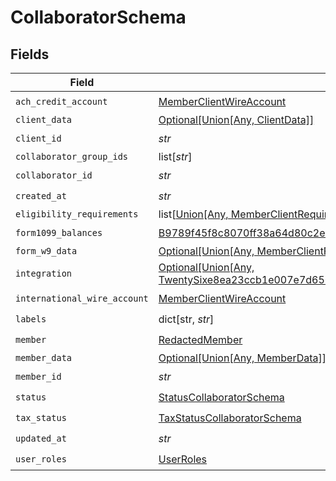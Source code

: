 # CollaboratorSchema


## Fields

| Field                                                                                                                                                       | Type                                                                                                                                                        | Required                                                                                                                                                    | Description                                                                                                                                                 |
| ----------------------------------------------------------------------------------------------------------------------------------------------------------- | ----------------------------------------------------------------------------------------------------------------------------------------------------------- | ----------------------------------------------------------------------------------------------------------------------------------------------------------- | ----------------------------------------------------------------------------------------------------------------------------------------------------------- |
| `ach_credit_account`                                                                                                                                        | [MemberClientWireAccount](../../models/shared/memberclientwireaccount.md)                                                                                   | :heavy_check_mark:                                                                                                                                          | N/A                                                                                                                                                         |
| `client_data`                                                                                                                                               | [Optional[Union[Any, ClientData]]](../../models/shared/collaboratorschemaclientdata.md)                                                                     | :heavy_minus_sign:                                                                                                                                          | N/A                                                                                                                                                         |
| `client_id`                                                                                                                                                 | *str*                                                                                                                                                       | :heavy_check_mark:                                                                                                                                          | N/A                                                                                                                                                         |
| `collaborator_group_ids`                                                                                                                                    | list[*str*]                                                                                                                                                 | :heavy_minus_sign:                                                                                                                                          | N/A                                                                                                                                                         |
| `collaborator_id`                                                                                                                                           | *str*                                                                                                                                                       | :heavy_check_mark:                                                                                                                                          | N/A                                                                                                                                                         |
| `created_at`                                                                                                                                                | *str*                                                                                                                                                       | :heavy_check_mark:                                                                                                                                          | N/A                                                                                                                                                         |
| `eligibility_requirements`                                                                                                                                  | list[[Union[Any, MemberClientRequirementResponse]](../../models/shared/collaboratorschemaeligibilityrequirements.md)]                                       | :heavy_minus_sign:                                                                                                                                          | N/A                                                                                                                                                         |
| `form1099_balances`                                                                                                                                         | [B9789f45f8c8070ff38a64d80c2e4a8732ddaf329e46546474400d26f84c0f1c](../../models/shared/b9789f45f8c8070ff38a64d80c2e4a8732ddaf329e46546474400d26f84c0f1c.md) | :heavy_check_mark:                                                                                                                                          | N/A                                                                                                                                                         |
| `form_w9_data`                                                                                                                                              | [Optional[Union[Any, MemberClientFormW9Info]]](../../models/shared/collaboratorschemaformw9data.md)                                                         | :heavy_minus_sign:                                                                                                                                          | N/A                                                                                                                                                         |
| `integration`                                                                                                                                               | [Optional[Union[Any, TwentySixe8ea23ccb1e007e7d6560175c7e75c768dac34727b7fe1d834ca24b8221ef4]]](../../models/shared/collaboratorschemaintegration.md)       | :heavy_minus_sign:                                                                                                                                          | N/A                                                                                                                                                         |
| `international_wire_account`                                                                                                                                | [MemberClientWireAccount](../../models/shared/memberclientwireaccount.md)                                                                                   | :heavy_check_mark:                                                                                                                                          | N/A                                                                                                                                                         |
| `labels`                                                                                                                                                    | dict[str, *str*]                                                                                                                                            | :heavy_check_mark:                                                                                                                                          | N/A                                                                                                                                                         |
| `member`                                                                                                                                                    | [RedactedMember](../../models/shared/redactedmember.md)                                                                                                     | :heavy_check_mark:                                                                                                                                          | N/A                                                                                                                                                         |
| `member_data`                                                                                                                                               | [Optional[Union[Any, MemberData]]](../../models/shared/collaboratorschemamemberdata.md)                                                                     | :heavy_minus_sign:                                                                                                                                          | N/A                                                                                                                                                         |
| `member_id`                                                                                                                                                 | *str*                                                                                                                                                       | :heavy_check_mark:                                                                                                                                          | N/A                                                                                                                                                         |
| `status`                                                                                                                                                    | [StatusCollaboratorSchema](../../models/shared/statuscollaboratorschema.md)                                                                                 | :heavy_check_mark:                                                                                                                                          | N/A                                                                                                                                                         |
| `tax_status`                                                                                                                                                | [TaxStatusCollaboratorSchema](../../models/shared/taxstatuscollaboratorschema.md)                                                                           | :heavy_check_mark:                                                                                                                                          | N/A                                                                                                                                                         |
| `updated_at`                                                                                                                                                | *str*                                                                                                                                                       | :heavy_check_mark:                                                                                                                                          | N/A                                                                                                                                                         |
| `user_roles`                                                                                                                                                | [UserRoles](../../models/shared/userroles.md)                                                                                                               | :heavy_check_mark:                                                                                                                                          | N/A                                                                                                                                                         |